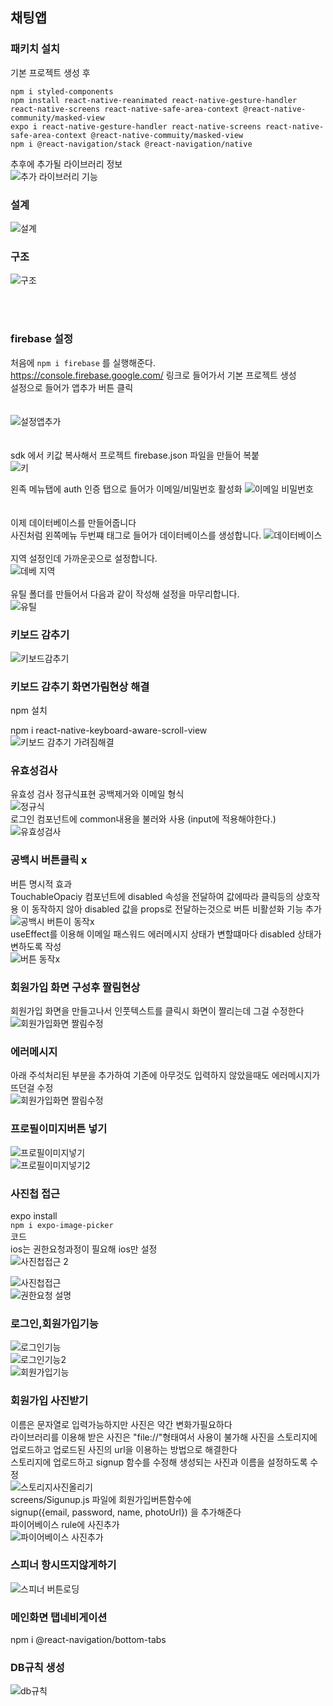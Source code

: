 ## 채팅앱  

### 패키치 설치  
기본 프로젝트 생성 후
```
npm i styled-components
npm install react-native-reanimated react-native-gesture-handler react-native-screens react-native-safe-area-context @react-native-community/masked-view
expo i react-native-gesture-handler react-native-screens react-native-safe-area-context @react-native-commuity/masked-view
npm i @react-navigation/stack @react-navigation/native
```  
추후에 추가될 라이브러리 정보  
![추가 라이브러리 기능](https://user-images.githubusercontent.com/75245755/113990568-8f2f0980-988c-11eb-9951-bcc4843de307.PNG)  


### 설계  
![설계](https://user-images.githubusercontent.com/75245755/113990508-7d4d6680-988c-11eb-9658-f45fea188643.PNG)  

### 구조  
![구조](https://user-images.githubusercontent.com/75245755/113990537-85a5a180-988c-11eb-826f-8e2544e12329.PNG)  

</br></br>

### firebase 설정  
처음에 ` npm i firebase ` 를 실행해준다.  
https://console.firebase.google.com/  링크로 들어가서 기본 프로젝트 생성  
설정으로 들어가 앱추가 버튼 클릭  
</br></br>
![설정앱추가](https://user-images.githubusercontent.com/75245755/113993232-2e550080-988f-11eb-8bd2-3e6b1895ac40.PNG)  
</br></br>
sdk 에서 키값 복사해서 프로젝트 firebase.json 파일을 만들어 복붙  
![키](https://user-images.githubusercontent.com/75245755/113993395-66f4da00-988f-11eb-80eb-6a70a93e05f4.PNG)  

왼족 메뉴탭에 auth 인증 탭으로 들어가 이메일/비밀번호 활성화
![이메일 비밀번호](https://user-images.githubusercontent.com/75245755/113993258-3745d200-988f-11eb-9eee-960749c4e0c9.PNG)  
</br></br>
이제 데이터베이스를 만들어줍니다  
사진처럼 왼쪽메뉴 두번쨰 태그로 들어가 데이터베이스를 생성합니다. 
![데이터베이스](https://user-images.githubusercontent.com/75245755/113994662-8a6c5480-9890-11eb-9236-88ba174f998c.PNG)
</br></br>
지역 설정인데 가까운곳으로 설정합니다.  
![데베 지역](https://user-images.githubusercontent.com/75245755/113994805-a53ec900-9890-11eb-88aa-b95cf83d33bf.PNG) 
</br></br>
유틸 폴더를 만들어서 다음과 같이 작성해 설정을 마무리합니다.  
![유틸](https://user-images.githubusercontent.com/75245755/113995321-1b433000-9891-11eb-86af-ff1ebadf0685.PNG)  

### 키보드 감추기  
![키보드감추기](https://user-images.githubusercontent.com/75245755/114148552-dc76ae00-9954-11eb-939a-ccc275767ec8.PNG)  


### 키보드 감추기 화면가림현상 해결  
npm 설치  

npm i react-native-keyboard-aware-scroll-view  
![키보드 감추기 가려짐해결](https://user-images.githubusercontent.com/75245755/114329625-d19d6280-9b7a-11eb-93de-d65acbb983b1.PNG)  
  
  
###  유효성검사  
유효성 검사 정규식표현 공백제거와 이메일 형식  
![정규식](https://user-images.githubusercontent.com/75245755/114329947-97809080-9b7b-11eb-9f6d-31c04e5ec9f4.PNG)
</br>
로그인 컴포넌트에 common내용을 불러와 사용 (input에 적용해야한다.)   
![유효성검사](https://user-images.githubusercontent.com/75245755/114330060-d6164b00-9b7b-11eb-9073-d6a4e5331553.PNG)
</br>

### 공백시 버튼클릭 x  
버튼 명시적 효과  
TouchableOpaciy 컴포넌트에 disabled 속성을 전달하여 값에따라 클릭등의 상호작용 이 동작하지 않아 disabled 값을 props로 전달하는것으로 버튼 비활섣화 기능 추가  
![공백시 버튼이 동작x](https://user-images.githubusercontent.com/75245755/114331707-93ef0880-9b7f-11eb-9e5b-3e1540072042.PNG)  
useEffect를 이용해 이메일 패스워드 에러메시지 상태가 변할떄마다 disabled 상태가 변하도록 작성  
![버튼 동작x](https://user-images.githubusercontent.com/75245755/114331927-15df3180-9b80-11eb-97dc-a41352ff4380.PNG)  
  
### 회원가입 화면 구성후 짤림현상  
회원가입 화면을 만들고나서 인풋텍스트를 클릭시 화면이 짤리는데 그걸 수정한다  
![회원가입화면 짤림수정](https://user-images.githubusercontent.com/75245755/114500633-64b1c780-9c63-11eb-9ecd-c63c55c2fe52.PNG)  

### 에러메시지  
아래 주석처리된 부분을 추가하여 기존에 아무것도 입력하지 않았을때도 에러메시지가 뜨던걸 수정  
![회원가입화면 짤림수정](https://user-images.githubusercontent.com/75245755/114500633-64b1c780-9c63-11eb-9ecd-c63c55c2fe52.PNG)  
  
### 프로필이미지버튼 넣기  
![프로필이미지넣기](https://user-images.githubusercontent.com/75245755/114503320-118e4380-9c68-11eb-9a58-7622f871b416.PNG)  
![프로필이미지넣기2](https://user-images.githubusercontent.com/75245755/114503326-13580700-9c68-11eb-9d7a-12445abce7ec.PNG)  

### 사진첩 접근  
expo install  
`npm i expo-image-picker`  
코드  
ios는 권한요청과정이 필요해 ios만 설정  
![사진첩접근 2](https://user-images.githubusercontent.com/75245755/114504431-d42ab580-9c69-11eb-983d-f4d5c31011ab.PNG)  

![사진첩접근](https://user-images.githubusercontent.com/75245755/114504419-cffe9800-9c69-11eb-9742-4a354482c5cb.PNG)  
![권한요청 설명](https://user-images.githubusercontent.com/75245755/114504820-6f238f80-9c6a-11eb-8f1f-e9117f3a0ba7.PNG)  

### 로그인,회원가입기능  

![로그인기능](https://user-images.githubusercontent.com/75245755/114514855-b152ce00-9c76-11eb-988a-f02d38555493.PNG)  
![로그인기능2](https://user-images.githubusercontent.com/75245755/114514864-b31c9180-9c76-11eb-8c94-67c4ddf9c3d9.PNG)  
![회원가입기능](https://user-images.githubusercontent.com/75245755/114514873-b6178200-9c76-11eb-9c40-f1838240fa2b.PNG)  
  
### 회원가입 사진받기  
이름은 문자열로 입력가능하지만 사진은 약간 변화가필요하다  
라이브러리를 이용해 받은 사진은 "file://"형태여서 사용이 불가해 사진을 스토리지에 업로드하고 업로드된 사진의 url을 이용하는 방법으로 해결한다  
스토리지에 업로드하고 signup 함수를 수정해 생성되는 사진과 이름을 설정하도록 수정  
![스토리지사진올리기](https://user-images.githubusercontent.com/75245755/114516715-a26d1b00-9c78-11eb-8984-e222e125f47b.PNG)  
screens/Sigunup.js 파일에 회원가입버튼함수에  
signup({email, password, name, photoUrl}) 을 추가해준다  
파이어베이스 rule에 사진추가  
![파이어베이스 사진추가](https://user-images.githubusercontent.com/75245755/114517089-f37d0f00-9c78-11eb-9ed2-d50fddce834f.PNG)  

### 스피너 항시뜨지않게하기  
![스피너 버튼로딩](https://user-images.githubusercontent.com/75245755/114535417-fe409f80-9c8a-11eb-9333-9552858b18c1.PNG)  

### 메인화면 탭네비게이션  
npm i @react-navigation/bottom-tabs  

### DB규칙 생성  
![db규칙](https://user-images.githubusercontent.com/75245755/114681496-2e4e7800-9d49-11eb-9338-d7292935ed02.PNG)  














